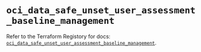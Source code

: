 # `oci_data_safe_unset_user_assessment_baseline_management`

Refer to the Terraform Registory for docs: [`oci_data_safe_unset_user_assessment_baseline_management`](https://registry.terraform.io/providers/oracle/oci/6.18.0/docs/resources/data_safe_unset_user_assessment_baseline_management).
